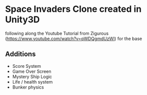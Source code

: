 # Space Invaders Clone created in Unity3D

following along the Youtube Tutorial from Zigurous (https://www.youtube.com/watch?v=qWDQgmdUzWI) for the base

## Additions

- Score System
- Game Over Screen
- Mystery Ship Logic
- Life / health system
- Bunker physics
